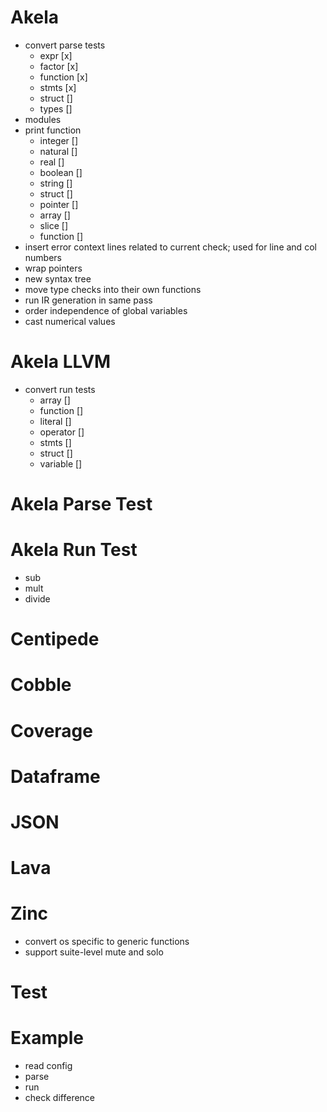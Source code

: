 # Akela
* convert parse tests
  * expr [x]
  * factor [x]
  * function [x]
  * stmts [x]
  * struct []
  * types []
* modules
* print function
  * integer []
  * natural []
  * real []
  * boolean []
  * string []
  * struct []
  * pointer []
  * array []
  * slice []
  * function []
* insert error context lines related to current check; used for line and col numbers
* wrap pointers
* new syntax tree
* move type checks into their own functions
* run IR generation in same pass
* order independence of global variables
* cast numerical values

# Akela LLVM
* convert run tests
  * array []
  * function []
  * literal []
  * operator []
  * stmts []
  * struct []
  * variable []

# Akela Parse Test

# Akela Run Test
* sub
* mult
* divide

# Centipede

# Cobble

# Coverage

# Dataframe

# JSON

# Lava

# Zinc
* convert os specific to generic functions
* support suite-level mute and solo

# Test

# Example
* read config
* parse
* run
* check difference
